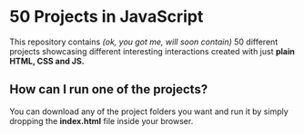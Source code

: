 # 50 Projects in JavaScript

This repository contains *(ok, you got me, will soon contain)* 50 different projects showcasing different interesting interactions created with just **plain HTML, CSS and JS.**

## How can I run one of the projects?
You can download any of the project folders you want and run it by simply dropping the **index.html** file inside your browser.